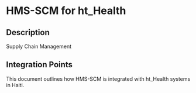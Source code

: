 # HMS-SCM for ht_Health

## Description

Supply Chain Management

## Integration Points

This document outlines how HMS-SCM is integrated with ht_Health systems in Haiti.
